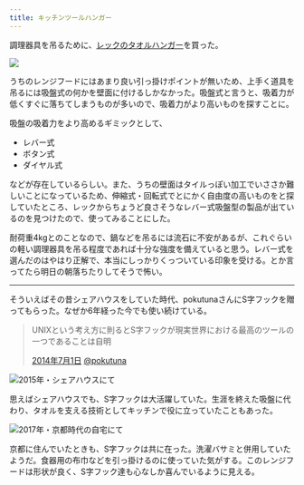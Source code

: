 ```yaml
---
title: キッチンツールハンガー
---
```


調理器具を吊るために、[レックのタオルハンガー](https://www.amazon.co.jp/dp/B073J5NZK2)を買った。

![](https://i.imgur.com/sbVUHLuh.jpg)

うちのレンジフードにはあまり良い引っ掛けポイントが無いため、上手く道具を吊るには吸盤式の何かを壁面に付けるしかなかった。吸盤式と言うと、吸着力が低くすぐに落ちてしまうものが多いので、吸着力がより高いものを探すことに。

吸盤の吸着力をより高めるギミックとして、

- レバー式
- ボタン式
- ダイヤル式

などが存在しているらしい。また、うちの壁面はタイルっぽい加工でいささか難しいことになっているため、伸縮式・回転式でとにかく自由度の高いものをと探していたところ、レックからちょうど良さそうなレバー式吸盤型の製品が出ているのを見つけたので、使ってみることにした。

耐荷重4kgとのことなので、鍋などを吊るには流石に不安があるが、これぐらいの軽い調理器具を吊る程度であれば十分な強度を備えていると思う。レバー式を選んだのはやはり正解で、本当にしっかりくっついている印象を受ける。とか言ってたら明日の朝落ちたりしてそうで怖い。

---

そういえばその昔シェアハウスをしていた時代、pokutunaさんにS字フックを贈ってもらった。なぜか6年経った今でも使い続けている。

> UNIXという考え方に則るとS字フックが現実世界における最高のツールの一つであることは自明
>
> [2014年7月1日](https://twitter.com/pokutuna/status/483630149372362752) [@pokutuna](https://twitter.com/pokutuna)


![](https://i.imgur.com/P4Sa7Aph.jpg "2015年・シェアハウスにて")

思えばシェアハウスでも、S字フックは大活躍していた。生涯を終えた吸盤に代わり、タオルを支える技術としてキッチンで役に立っていたこともあった。

![](https://i.imgur.com/4hr9lZsh.jpg "2017年・京都時代の自宅にて")

京都に住んでいたときも、S字フックは共に在った。洗濯バサミと併用していたようだ。食器用の布巾などを引っ掛けるのに使っていた気がする。このレンジフードは形状が良く、S字フック達も心なしか喜んでいるように見える。
